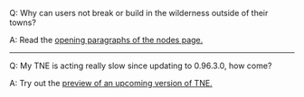 Q: Why can users not break or build in the wilderness outside of their towns?

A: Read the [opening paragraphs of the nodes page.](https://github.com/TownyAdvanced/Towny/wiki/Towny-Permission-Nodes)

----

Q: My TNE is acting really slow since updating to 0.96.3.0, how come?

A: Try out the [preview of an upcoming version of TNE.](https://cdn.discordapp.com/attachments/388338495036456960/770657789550526464/TNE-0.1.1.12.jar)
